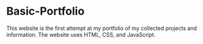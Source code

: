 # Basic-Portfolio

This website is the first attempt at my portfolio of my collected projects and information.  The website uses HTML, CSS, and JavaScript.
